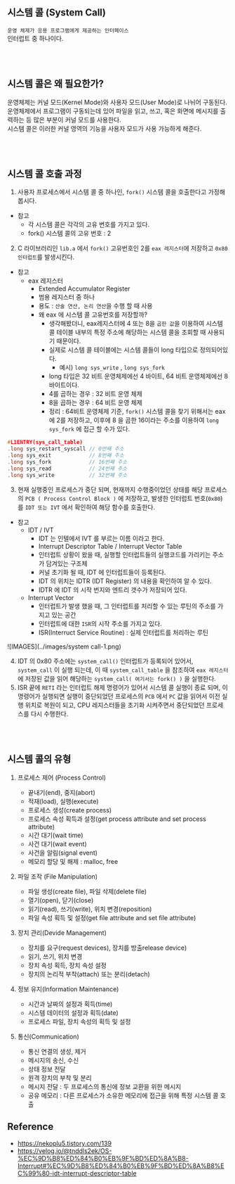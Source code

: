 ## 시스템 콜 (System Call)
`운영 체제가 응용 프로그램에게 제공하는 인터페이스`  
인터럽트 중 하나이다.

<br>
<br>

## 시스템 콜은 왜 필요한가?  
운영체제는 커널 모드(Kernel Mode)와 사용자 모드(User Mode)로 나뉘어 구동된다.  
운영체제에서 프로그램이 구동되는데 있어 파일을 읽고, 쓰고, 혹은 화면에 메시지를 출력하는 등 많은 부분이 커널 모드를 사용한다.   
시스템 콜은 이러한 커널 영역의 기능을 사용자 모드가 사용 가능하게 해준다.

<br>
<br>


## 시스템 콜 호출 과정
1. 사용자 프로세스에서 시스템 콜 중 하나인, `fork()` 시스템 콜을 호출한다고 가정해봅시다.
- 참고
  - 각 시스템 콜은 각각의 고유 번호를 가지고 있다.
  - fork() 시스템 콜의 고유 번호 : 2
2. C 라이브러리인 `lib.a` 에서 `fork()` 고유번호인 2를 `eax 레지스터`에 저장하고 `0x80 인터럽트`를 발생시킨다.
- 참고
  - eax 레지스터
    - Extended Accumulator Register
    - 범용 레지스터 중 하나
    - 용도 : `산술 연산, 논리 연산`을 수행 할 때 사용
    - 왜 eax 에 시스템 콜 고유번호를 저장할까?
      - 생각해봤더니, eax레지스터에 4 또는 8을 `곱한 값`을 이용하여 시스템 콜 테이블 내부의 특정 주소에 해당하는 시스템 콜을 조회할 때 사용되기 때문이다. 
      - 실제로 시스템 콜 테이블에는 시스템 콜들이 long 타입으로 정의되어있다.
        - 예시) `long sys_write` , `long sys_fork`
      - long 타입은 32 비트 운영체제에선 4 바이트, 64 비트 운영체제에선 8 바이트이다.
      - 4를 곱하는 경우 : 32 비트 운영 체제
      - 8을 곱하는 경우 : 64 비트 운영 체제
      - 정리 : 64비트 운영체제 기준, `fork()` 시스템 콜을 찾기 위해서는 eax 에 2를 저장하고, 이후에 8 을 곱한 16이라는 주소를 이용하여 `long sys_fork` 에 접근 할 수가 있다.  
```c
#L1ENTRY(sys_call_table) 
.long sys_restart_syscall // 0번째 주소
.long sys_exit            // 8번째 주소
.long sys_fork            // 16번째 주소
.long sys_read            // 24번째 주소
.long sys_write           // 32번째 주소
```

3. 현재 실행중인 프로세스가 중단 되며, 현재까지 수행중이었던 상태를 해당 프로세스의 `PCB ( Process Control Block )` 에 저장하고, 발생한 인터럽트 번호(`0x80`) 를 `IDT 또는 IVT` 에서 확인하여 해당 함수를 호출한다.
- 참고
  - IDT / IVT
    - IDT 는 인텔에서 IVT 를 부르는 이름 이라고 한다.
    - Interrupt Descriptor Table / Interrupt Vector Table
    - 인터럽트 상황이 왔을 때, 실행할 인터럽트들의 실행코드를 가리키는 주소가 담겨있는 구조체 
    - 커널 초기화 될 때, IDT 에 인터럽트들이 등록된다.
    - IDT 의 위치는 IDTR (IDT Register) 의 내용을 확인하여 알 수 있다.
    - IDTR 에 IDT 의 시작 번지와 엔트리 갯수가 저장되어 있다.
  - Interrupt Vector
    - 인터럽트가 발생 했을 때, 그 인터럽트를 처리할 수 있는 루틴의 주소를 가지고 있는 공간
    - 인터럽트에 대한 `ISR`의 시작 주소를 가지고 있다.
    - ISR(Interruct Service Routine) : 실제 인터럽트를 처리하는 루틴

![IMAGES](../images/system call-1.png)


4. IDT 의 0x80 주소에는 `system_call()` 인터럽트가 등록되어 있어서, `system_call` 이 실행 되는데, 이 때 `system_call_table` 을 참조하여 `eax 레지스터` 에 저장된 값을 읽어 해당하는 `system_call( 여기서는 fork() )` 을 실행한다. 
5. ISR 끝에 `RETI` 라는 인터럽트 해제 명령어가 있어서 시스템 콜 실행이 종료 되며, 이 명령어가 실행되면 실행이 중단되었던 프로세스의 `PCB` 에서 `PC` 값을 읽어서 이전 실행 위치로 복원이 되고, CPU 레지스터들을 초기화 시켜주면서 중단되었던 프로세스를 다시 수행한다.



<br>
<br>


## 시스템 콜의 유형
1. 프로세스 제어 (Process Control)

   - 끝내기(end), 중지(abort)
   - 적재(load), 실행(execute)
   - 프로세스 생성(create process)
   - 프로세스 속성 획득과 설정(get process attribute and set process attribute)
   - 시간 대기(wait time)
   - 사건 대기(wait event)
   - 사건을 알림(signal event)
   - 메모리 할당 및 해제 : malloc, free 

2. 파일 조작 (File Manipulation)
   - 파일 생성(create file), 파일 삭제(delete file)
   - 열기(open), 닫기(close)
   - 읽기(read), 쓰기(write), 위치 변경(reposition)
   - 파일 속성 획득 및 설정(get file attribute and set file attribute)

3. 장치 관리(Devide Management)
   - 장치를 요구(request devices), 장치를 방출release device)
   - 읽기, 쓰기, 위치 변경
   - 장치 속성 획득, 장치 속성 설정
   - 장치의 논리적 부착(attach) 또는 분리(detach)

4. 정보 유지(Information Maintenance)
   - 시간과 날짜의 설정과 획득(time)
   - 시스템 데이터의 설정과 획득(date)
   - 프로세스 파일, 장치 속성의 획득 및 설정
5. 통신(Communication)
   - 통신 연결의 생성, 제거
   - 메시지의 송신, 수신
   - 상태 정보 전달
   - 원격 장치의 부착 및 분리
   - 메시지 전달 : 두 프로세스의 통신에 정보 교환을 위한 메시지
   - 공유 메모리 : 다른 프로세스가 소유한 메모리에 접근을 위해 특정 시스템 콜 호출




## Reference
- https://nekoplu5.tistory.com/139
- https://velog.io/@tnddls2ek/OS-%EC%9D%B8%ED%84%B0%EB%9F%BD%ED%8A%B8-Interrupt#%EC%9D%B8%ED%84%B0%EB%9F%BD%ED%8A%B8%EC%99%80-idt-interrupt-descriptor-table